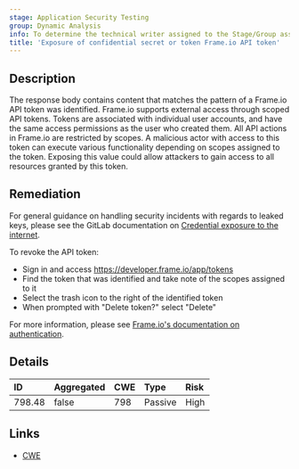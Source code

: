 ```yaml
---
stage: Application Security Testing
group: Dynamic Analysis
info: To determine the technical writer assigned to the Stage/Group associated with this page, see https://handbook.gitlab.com/handbook/product/ux/technical-writing/#assignments
title: 'Exposure of confidential secret or token Frame.io API token'
---
```


## Description

The response body contains content that matches the pattern of a Frame.io API token was identified. Frame.io supports external access through scoped API tokens. Tokens are associated with individual user accounts, and have the same access permissions as the user who created them. All API actions in Frame.io are restricted by scopes. A malicious actor with access to this token can execute various functionality depending on scopes assigned to the token.
Exposing this value could allow attackers to gain access to all resources granted by this token.

## Remediation

For general guidance on handling security incidents with regards to leaked keys, please see the GitLab documentation on [Credential exposure to the internet](../../../../../security/responding_to_security_incidents.md#credential-exposure-to-public-internet).

To revoke the API token:

- Sign in and access <https://developer.frame.io/app/tokens>
- Find the token that was identified and take note of the scopes assigned to it
- Select the trash icon to the right of the identified token
- When prompted with "Delete token?" select "Delete"

For more information, please see [Frame.io's documentation on authentication](https://developer.frame.io/docs/getting-started/authentication).

## Details

| ID | Aggregated | CWE | Type | Risk |
|:---|:-----------|:----|:-----|:-----|
| 798.48 | false | 798 | Passive | High |

## Links

- [CWE](https://cwe.mitre.org/data/definitions/798.html)
